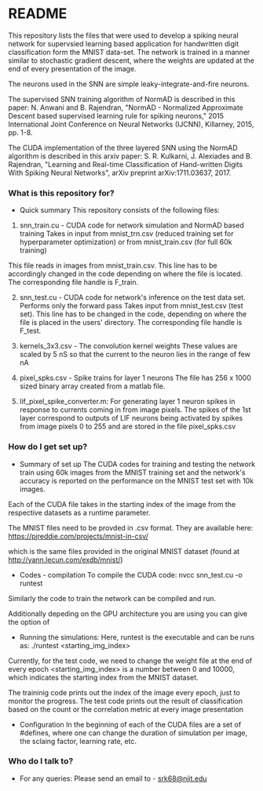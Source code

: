 # README #

This repository lists the files that were used to develop a spiking neural network for supervsied learning 
based application for handwritten digit classification form the MNIST data-set. The network is trained in a manner similar
to stochastic gradient descent, where the weights are updated at the end of every presentation of the image.

The neurons used in the SNN are simple leaky-integrate-and-fire neurons.

The supervised SNN training algorithm of NormAD is described in this paper:
N. Anwani and B. Rajendran, "NormAD - Normalized Approximate Descent based supervised learning rule for spiking neurons," 2015 
International Joint Conference on Neural Networks (IJCNN), Killarney, 2015, pp. 1-8.

The CUDA implementation of the three layered SNN using the NormAD algorithm is described in this arxiv paper:
S. R. Kulkarni, J. Alexiades and B. Rajendran, "Learning and Real-time Classification of Hand-written Digits With Spiking Neural Networks",
arXiv preprint arXiv:1711.03637, 2017.

### What is this repository for? ###

* Quick summary
This repository consists of the following files:

1. snn_train.cu - CUDA code for network simulation and NormAD based training
Takes in input from mnist_trn.csv (reduced training set for hyperparameter
optimization) or from mnist_train.csv (for full 60k training)

This file reads in images from mnist_train.csv.
This line has to be accordingly changed in the code depending on where the file is located.
The corresponding file handle is F_train.

2. snn_test.cu - CUDA code for network's inference on the test data set.
Performs only the forward pass
Takes input from mnist_test.csv (test set).
This line has to be changed in the code, depending on where the file is placed in the users' directory.
The corresponding file handle is F_test.

3. kernels_3x3.csv - The convolution kernel weights
These values are scaled by 5 nS so that the current to the neuron lies in the
range of few nA

4. pixel_spks.csv - Spike trains for layer 1 neurons
The file has 256 x 1000 sized binary array created from a matlab file.

5. lif_pixel_spike_converter.m: For generating layer 1 neuron spikes in response to 
currents coming in from image pixels. The spikes of the 1st layer correspond to 
outputs of LIF neurons being activated by spikes from image pixels 0 to 255 and are stored in the file
pixel_spks.csv


### How do I get set up? ###

* Summary of set up
The CUDA codes for training and testing the network train using 60k images from the MNIST training set 
and the network's accuracy is reported on the performance on the MNIST test set with 10k images.

Each of the CUDA file takes in the starting index of the image from the respective datasets as a runtime parameter.

The MNIST files need to be provded in .csv format.
They are available here:
https://pjreddie.com/projects/mnist-in-csv/

which is the same files provided in the original MNIST dataset (found at http://yann.lecun.com/exdb/mnist/)


* Codes - compilation
To compile the CUDA code:
nvcc snn_test.cu -o runtest

Similarly the code to train the network can be compiled and run.

Additionally depeding on the GPU architecture you are using you can give the option of 

* Running the simulations:
Here, runtest is the executable and can be runs as:
./runtest <starting_img_index>

Currently, for the test code, we need to change the weight file at the end of every epoch
<starting_img_index> is a number between 0 and 10000, which indicates the starting index from the MNIST 
dataset.

The traininig code prints out the index of the image every epoch, just to monitor the progress.
The test code prints out the result of classification based on the count or the correlation metric
at every image presentation

* Configuration
In the beginning of each of the CUDA files are a set of #defines, where one can change the duration of simulation per image, 
the sclaing factor, learning rate, etc.

### Who do I talk to? ###

* For any queries: 
Please send an email to - srk68@njit.edu